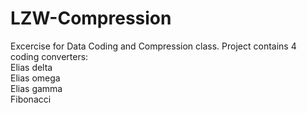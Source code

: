 # LZW-Compression
Excercise for Data Coding and Compression class.
Project contains 4 coding converters:  
  Elias delta  
  Elias omega  
  Elias gamma  
  Fibonacci  
